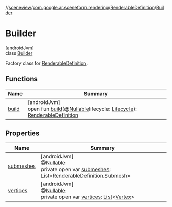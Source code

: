 //[sceneview](../../../../index.md)/[com.google.ar.sceneform.rendering](../../index.md)/[RenderableDefinition](../index.md)/[Builder](index.md)

# Builder

[androidJvm]\
class [Builder](index.md)

Factory class for [RenderableDefinition](../index.md).

## Functions

| Name | Summary |
|---|---|
| [build](build.md) | [androidJvm]<br>open fun [build](build.md)(@[Nullable](https://developer.android.com/reference/kotlin/androidx/annotation/Nullable.html)lifecycle: [Lifecycle](https://developer.android.com/reference/kotlin/androidx/lifecycle/Lifecycle.html)): [RenderableDefinition](../index.md) |

## Properties

| Name | Summary |
|---|---|
| [submeshes](submeshes.md) | [androidJvm]<br>@[Nullable](https://developer.android.com/reference/kotlin/androidx/annotation/Nullable.html)<br>private open var [submeshes](submeshes.md): [List](https://developer.android.com/reference/kotlin/java/util/List.html)&lt;[RenderableDefinition.Submesh](../-submesh/index.md)&gt; |
| [vertices](vertices.md) | [androidJvm]<br>@[Nullable](https://developer.android.com/reference/kotlin/androidx/annotation/Nullable.html)<br>private open var [vertices](vertices.md): [List](https://developer.android.com/reference/kotlin/java/util/List.html)&lt;[Vertex](../../-vertex/index.md)&gt; |
